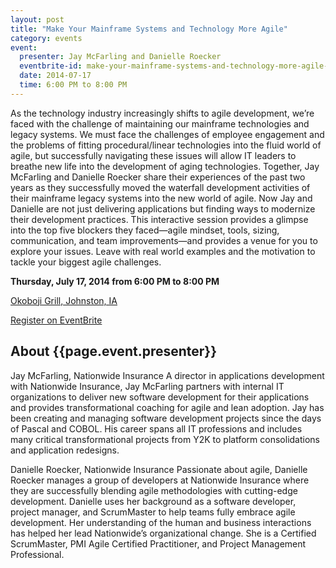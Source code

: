 ```yaml
---
layout: post
title: "Make Your Mainframe Systems and Technology More Agile"
category: events
event:
  presenter: Jay McFarling and Danielle Roecker
  eventbrite-id: make-your-mainframe-systems-and-technology-more-agile-tickets-12245134527
  date: 2014-07-17
  time: 6:00 PM to 8:00 PM
---
```

As the technology industry increasingly shifts to agile development, we’re faced with the challenge of maintaining our mainframe technologies and legacy systems. We must face the challenges of employee engagement and the problems of fitting procedural/linear technologies into the fluid world of agile, but successfully navigating these issues will allow IT leaders to breathe new life into the development of aging technologies. Together, Jay McFarling and Danielle Roecker share their experiences of the past two years as they successfully moved the waterfall development activities of their mainframe legacy systems into the new world of agile. Now Jay and Danielle are not just delivering applications but finding ways to modernize their development practices. This interactive session provides a glimpse into the top five blockers they faced―agile mindset, tools, sizing, communication, and team improvements―and provides a venue for you to explore your issues. Leave with real world examples and the motivation to tackle your biggest agile challenges.


 **Thursday, July 17, 2014 from 6:00 PM to 8:00 PM**

[Okoboji Grill, Johnston, IA](https://www.google.com/maps/place/Okoboji+Grill/@41.655821,-93.734885,17z/data=!3m1!4b1!4m2!3m1!1s0x87ee9d9975171279:0xf0bb0f4d5837151a)

<a class="btn" title="EventBrite Registration"
href="http://www.eventbrite.com/e/{{page.event.eventbrite-id}}"
target="_blank">Register on EventBrite</a>

## About {{page.event.presenter}}
Jay McFarling, Nationwide Insurance
A director in applications development with Nationwide Insurance, Jay McFarling partners with internal IT organizations to deliver new software development for their applications and provides transformational coaching for agile and lean adoption. Jay has been creating and managing software development projects since the days of Pascal and COBOL. His career spans all IT professions and includes many critical transformational projects from Y2K to platform consolidations and application redesigns.

Danielle Roecker, Nationwide Insurance
Passionate about agile, Danielle Roecker manages a group of developers at Nationwide Insurance where they are successfully blending agile methodologies with cutting-edge development. Danielle uses her background as a software developer, project manager, and ScrumMaster to help teams fully embrace agile development. Her understanding of the human and business interactions has helped her lead Nationwide’s organizational change. She is a Certified ScrumMaster, PMI Agile Certified Practitioner, and Project Management Professional.
